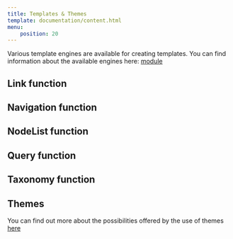 ```yaml
---
title: Templates & Themes
template: documentation/content.html
menu:
    position: 20
---
```


Various template engines are available for creating templates.
You can find information about the available engines here: [module](/modules/template-engines)

## Link function

## Navigation function

## NodeList function

## Query function

## Taxonomy function

## Themes

You can find out more about the possibilities offered by the use of themes [here](/projects/cms/templates-and-themes/theming)
